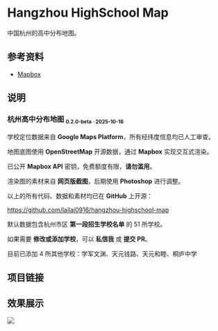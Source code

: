 # Hangzhou HighSchool Map

中国杭州的高中分布地图。

## 参考资料

- [Mapbox](https://www.mapbox.com)

## 说明

### 杭州高中分布地图 <sub><small>0.2.0-beta · 2025-10-16</small></sub>

学校定位数据来自 **Google Maps Platform**，所有经纬度信息均已人工审查。

地图底图使用 **OpenStreetMap** 开源数据，通过 **Mapbox** 实现交互式渲染。

已公开 **Mapbox API** 密钥，免费额度有限，**请勿滥用**。

渲染图的素材来自 **网页版截图**，后期使用 **Photoshop** 进行调整。

以上的所有代码、数据和素材均已在 **GitHub** 上开源：

https://github.com/lailai0916/hangzhou-highschool-map

默认数据包含杭州市区 **第一段招生学校名单** 的 $51$ 所学校。

如果需要 **修改或添加学校**，可以 **私信我** 或 **提交 PR**。

目前已添加 $4$ 所其他学校：学军文渊、天元钱路、天元和睦、桐庐中学

## 项目链接

<GitHub repo="lailai0916/hangzhou-highschool-map" />

## 效果展示

![](./assets/map.png)
